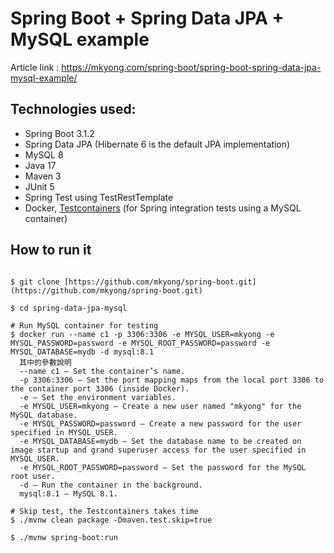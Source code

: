 # Spring Boot + Spring Data JPA + MySQL example

Article link : https://mkyong.com/spring-boot/spring-boot-spring-data-jpa-mysql-example/

## Technologies used:
* Spring Boot 3.1.2
* Spring Data JPA (Hibernate 6 is the default JPA implementation)
* MySQL 8
* Java 17
* Maven 3
* JUnit 5
* Spring Test using TestRestTemplate
* Docker, [Testcontainers](https://testcontainers.com/) (for Spring integration tests using a MySQL container)

## How to run it
```

$ git clone [https://github.com/mkyong/spring-boot.git](https://github.com/mkyong/spring-boot.git)

$ cd spring-data-jpa-mysql

# Run MySQL container for testing
$ docker run --name c1 -p 3306:3306 -e MYSQL_USER=mkyong -e MYSQL_PASSWORD=password -e MYSQL_ROOT_PASSWORD=password -e MYSQL_DATABASE=mydb -d mysql:8.1
  其中的參數說明
  --name c1 – Set the container’s name.
  -p 3306:3306 – Set the port mapping maps from the local port 3306 to the container port 3306 (inside Docker).
  -e – Set the environment variables.
  -e MYSQL_USER=mkyong – Create a new user named "mkyong" for the MySQL database.
  -e MYSQL_PASSWORD=password – Create a new password for the user specified in MYSQL_USER.
  -e MYSQL_DATABASE=mydb – Set the database name to be created on image startup and grand superuser access for the user specified in MYSQL_USER.
  -e MYSQL_ROOT_PASSWORD=password – Set the password for the MySQL root user.
  -d – Run the container in the background.
  mysql:8.1 – MySQL 8.1.

# Skip test, the Testcontainers takes time
$ ./mvnw clean package -Dmaven.test.skip=true

$ ./mvnw spring-boot:run

```


